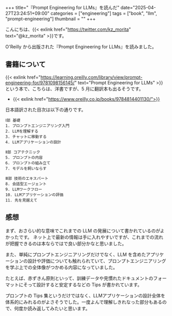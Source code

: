 +++
title="『Prompt Engineering for LLMs』を読んだ"
date="2025-04-27T23:24:51+09:00"
categories = ["engineering"]
tags = ["book", "llm", "prompt-engineering"]
thumbnail = ""
+++

こんにちは、{{< exlink href="https://twitter.com/kz_morita" text="@kz_morita" >}}です。

O'Reilly から出版された『Prompt Engineering for LLMs』を読みました。

## 書籍について

{{< exlink href="https://learning.oreilly.com/library/view/prompt-engineering-for/9781098156145/" text="Prompt Engineering for LLMs" >}} という本で、こちらは、洋書ですが、5 月に翻訳本も出るそうです。

- {{< exlink href="https://www.oreilly.co.jp/books/9784814401130/">}}

日本語訳された目次は以下の通りです。

```
Ⅰ部 基礎
1. プロンプトエンジニアリング入門
2. LLMを理解する
3. チャットに移動する
4. LLMアプリケーションの設計

Ⅱ部 コアテクニック
5. プロンプトの内容
6. プロンプトの組み立て
7. モデルを飼いならす

Ⅲ部 技術のエキスパート
8. 会話型エージェント
9. LLMワークフロー
10. LLMアプリケーションの評価
11. 先を見据えて
```

## 感想

まず、おさらい的な意味でこれまでの LLM の発展について書かれているのがよかったです。
ネット上で最新の情報は手に入れやすいですが、これまでの流れが把握できるのは本ならではで良い部分かなと思いました。

また、単純にプロンプトエンジニアリングだけでなく、LLM を含めたアプリケーションの設計や評価についても触れられていて、プロンプトエンジニアリングを学ぶ上での全体像がつかめる内容になっていました。


たとえば、赤ずきん原則といって、訓練データや見慣れたドキュメントのフォーマットにそって設計すると安定するなどの Tips が書かれています。

プロンプトの Tips 集というだけではなく、LLMアプリケーションの設計全体を体系的にみれるのがよさそうでした。一度よんで理解しきれなった部分もあるので、何度か読み返してみたいと思います。
